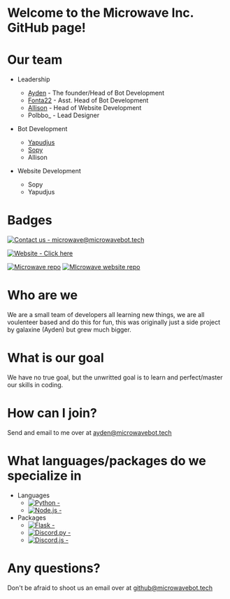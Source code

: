 # Welcome to the Microwave Inc. GitHub page!

# Our team

- Leadership
  - [Ayden](https://github.com/galaxine-senpai) - The founder/Head of Bot Development
  - [Fonta22](https://github.com/Fonta22) - Asst. Head of Bot Development
  - [Allison](https://github.com/Allybe) - Head of Website Development
  - Polbbo_ - Lead Designer

- Bot Development
  - [Yapudjus](https://github.com/yapudjus)
  - [Sopy](https://github.com/sopyb)
  - Allison

- Website Development
  - Sopy
  - Yapudjus
  
# Badges

[![Contact us - microwave@microwavebot.tech](https://img.shields.io/badge/Contact_us-github%40microwavebot.tech-FFFFFF?logo=Mail.Ru&logoColor=000000)](mailto:github@microwavebot.tech "Contact us")

[![Website - Click here](https://img.shields.io/badge/Website-Click_here-green?logo=html5&logoColor=orange)](https://microwavebot.tech)

[![Microwave repo](https://img.shields.io/badge/Microwave_Bot-Unavailable-red?style=for-the-badge)](/# "Go to Microwave Bot repo")
[![MIcrowave website repo](https://img.shields.io/badge/Microwave_Website-Click_here-blue?style=for-the-badge)](https://github.com/microwave-inc/microwave-website "Go to Microwave Website repo")

# Who are we

We are a small team of developers all learning new things, we are all voulenteer based and do this for fun, this was originally just a side project by galaxine (Ayden) but grew much bigger.

# What is our goal

We have no true goal, but the unwritted goal is to learn and perfect/master our skills in coding.

# How can I join?

Send and email to me over at [ayden@microwavebot.tech](mailto:ayden@microwavebot.tech)

# What languages/packages do we specialize in

- Languages
  - [![Python -  ](https://img.shields.io/badge/Python-_-blue?logo=python)](https://python.org)
  - [![Node.js -  ](https://img.shields.io/badge/Node.js-_-green?logo=node.js)](https://node.js.org)
- Packages
  - [![Flask -  ](https://img.shields.io/badge/Flask-_-white?logo=flask)](https://flask.palletsprojects.com/)
  - [![Discord.py -  ](https://img.shields.io/badge/Discord.py-_-5865F2?logo=discord)](https://discordpy.readthedocs.io/en/stable/)
  - [![Discord.js -  ](https://img.shields.io/badge/Discord.js-_-green?logo=discord)](https://discord.js.org/#/docs/discord.js/main/general/welcome)
  
# Any questions?

Don't be afraid to shoot us an email over at [github@microwavebot.tech](mailto:github@microwavebot.tech)
